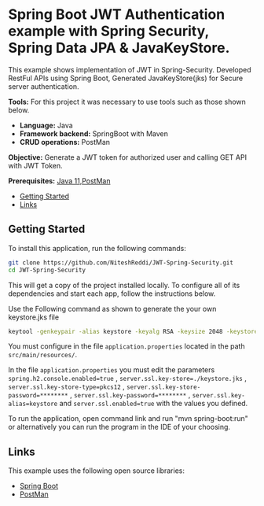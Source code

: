 # Spring Boot JWT Authentication example with Spring Security, Spring Data JPA & JavaKeyStore. 

This example shows implementation of JWT in Spring-Security. Developed RestFul APIs using Spring Boot, Generated JavaKeyStore(jks) for Secure server authentication.

**Tools:** For this project it was necessary to use tools such as those shown below.

- **Language:** Java
- **Framework backend:** SpringBoot with Maven
- **CRUD operations:** PostMan

**Objective:** Generate a JWT token for authorized user and calling GET API with JWT Token.

**Prerequisites:** [Java 11](https://download.java.net/openjdk/jdk11/ri/openjdk-11+28_windows-x64_bin.zip),[PostMan](https://dl.pstmn.io/download/latest/win64)
- [Getting Started](#getting-started)
- [Links](#links)

## Getting Started

To install this application, run the following commands:

```bash
git clone https://github.com/NiteshReddi/JWT-Spring-Security.git
cd JWT-Spring-Security
```

This will get a copy of the project installed locally. To configure all of its dependencies and start each app, follow the instructions below.

Use the Following command as shown to generate the your own keystore.jks file

```bash
keytool -genkeypair -alias keystore -keyalg RSA -keysize 2048 -keystore keystore.jks -validity 3650
```

You must configure in the file `application.properties` located in the path `src/main/resources/`.

In the file `application.properties` you must edit the parameters `spring.h2.console.enabled=true` , `server.ssl.key-store=./keystore.jks` , `server.ssl.key-store-type=pkcs12` , `server.ssl.key-store-password=********` , `server.ssl.key-password=********` , `server.ssl.key-alias=keystore` and `server.ssl.enabled=true` with the values you defined.


To run the application, open command link and run "mvn spring-boot:run" or alternatively you can run the program in the IDE of your choosing.

## Links

This example uses the following open source libraries:

- [Spring Boot](https://spring.io/projects/spring-boot)
- [PostMan](https://www.postman.com)
